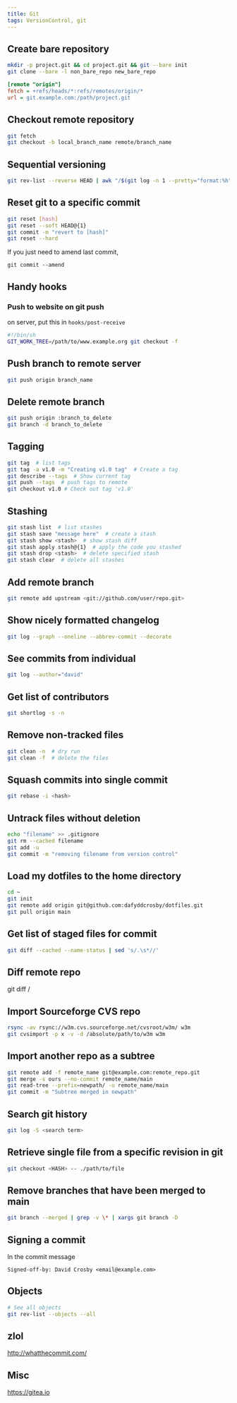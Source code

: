 ```yaml
---
title: Git
tags: VersionControl, git
---
```


## Create bare repository

```bash
mkdir -p project.git && cd project.git && git --bare init
git clone --bare -l non_bare_repo new_bare_repo
```

```ini
[remote "origin"]
fetch = +refs/heads/*:refs/remotes/origin/*
url = git.example.com:/path/project.git
```

## Checkout remote repository

```bash
git fetch
git checkout -b local_branch_name remote/branch_name
```

## Sequential versioning

```bash
git rev-list --reverse HEAD | awk "/$(git log -n 1 --pretty="format:%h")/ {print NR}"
```

## Reset git to a specific commit

```bash
git reset [hash]
git reset --soft HEAD@{1}
git commit -m "revert to [hash]"
git reset --hard
```

If you just need to amend last commit,

```
git commit --amend
```

## Handy hooks

### Push to website on git push

on server, put this in ``hooks/post-receive``

```bash
#!/bin/sh
GIT_WORK_TREE=/path/to/www.example.org git checkout -f
```

## Push branch to remote server

```bash
git push origin branch_name
```

## Delete remote branch

```bash
git push origin :branch_to_delete
git branch -d branch_to_delete
```

## Tagging

```bash
git tag  # list tags
git tag -a v1.0 -m "Creating v1.0 tag"  # Create a tag
git describe --tags  # Show current tag
git push --tags  # push tags to remote
git checkout v1.0 # Check out tag 'v1.0'
```

## Stashing

```bash
git stash list  # list stashes
git stash save "message here"  # create a stash
git stash show <stash>  # show stash diff
git stash apply stash@{1}  # apply the code you stashed
git stash drop <stash>  # delete specified stash
git stash clear  # delete all stashes
```

## Add remote branch

```bash
git remote add upstream <git://github.com/user/repo.git>
```

Show nicely formatted changelog
-------------------------------

```bash
git log --graph --oneline --abbrev-commit --decorate
```

See commits from individual
---------------------------

```bash
git log --author="david"
```

Get list of contributors
------------------------

```bash
git shortlog -s -n
```

Remove non-tracked files
------------------------

```bash
git clean -n  # dry run
git clean -f  # delete the files
```

Squash commits into single commit
---------------------------------

```bash
git rebase -i <hash>
```

Untrack files without deletion
------------------------------

```bash
echo "filename" >> .gitignore
git rm --cached filename
git add -u
git commit -m "removing filename from version control"
```

## Load my dotfiles to the home directory

```bash
cd ~
git init
git remote add origin git@github.com:dafyddcrosby/dotfiles.git
git pull origin main
```

Get list of staged files for commit
-----------------------------------

```bash
git diff --cached --name-status | sed 's/.\s*//'
```

Diff remote repo
----------------



 git diff <branch> <remote>/<branch>

Import Sourceforge CVS repo
---------------------------

```bash
rsync -av rsync://w3m.cvs.sourceforge.net/cvsroot/w3m/ w3m
git cvsimport -p x -v -d /absolute/path/to/w3m w3m
```

Import another repo as a subtree
--------------------------------

```bash
git remote add -f remote_name git@example.com:remote_repo.git
git merge -s ours --no-commit remote_name/main
git read-tree --prefix=newpath/ -u remote_name/main
git commit -m "Subtree merged in newpath"
``` 

Search git history
------------------

```bash
git log -S <search term>
```

## Retrieve single file from a specific revision in git

```bash
git checkout <HASH> -- ./path/to/file
```

## Remove branches that have been merged to main

```bash
git branch --merged | grep -v \* | xargs git branch -D
```

## Signing a commit

In the commit message

```
Signed-off-by: David Crosby <email@example.com>
```

## Objects

```bash
# See all objects
git rev-list --objects --all
```

## zlol

<http://whatthecommit.com/>

## Misc
<https://gitea.io>
